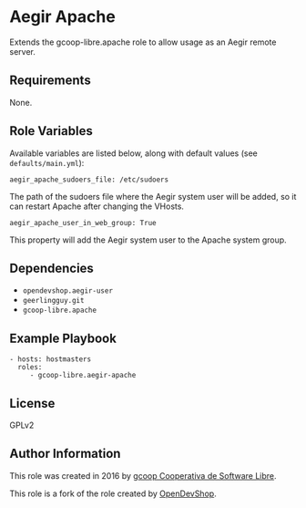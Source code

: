 Aegir Apache
============

Extends the gcoop-libre.apache role to allow usage as an Aegir remote server.

Requirements
------------

None.

Role Variables
--------------

Available variables are listed below, along with default values (see `defaults/main.yml`):

    aegir_apache_sudoers_file: /etc/sudoers

The path of the sudoers file where the Aegir system user will be added, so it can restart Apache after changing the VHosts.

    aegir_apache_user_in_web_group: True

This property will add the Aegir system user to the Apache system group.

Dependencies
------------

- `opendevshop.aegir-user`
- `geerlingguy.git`
- `gcoop-libre.apache`

Example Playbook
----------------

    - hosts: hostmasters
      roles:
         - gcoop-libre.aegir-apache

License
-------

GPLv2

Author Information
------------------

This role was created in 2016 by [gcoop Cooperativa de Software Libre](http://gcoop.coop).

This role is a fork of the role created by [OpenDevShop](https://github.com/opendevshop).
